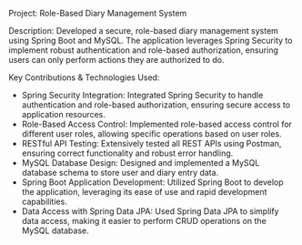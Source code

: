 Project: Role-Based Diary Management System

Description: Developed a secure, role-based diary management system using Spring Boot and MySQL. The application leverages Spring Security to implement robust authentication and role-based authorization, ensuring users can only perform actions they are authorized to do.

Key Contributions & Technologies Used:

- Spring Security Integration: Integrated Spring Security to handle authentication and role-based authorization, ensuring secure access to application resources.
- Role-Based Access Control: Implemented role-based access control for different user roles, allowing specific operations based on user roles.
- RESTful API Testing: Extensively tested all REST APIs using Postman, ensuring correct functionality and robust error handling.
- MySQL Database Design: Designed and implemented a MySQL database schema to store user and diary entry data.
- Spring Boot Application Development: Utilized Spring Boot to develop the application, leveraging its ease of use and rapid development capabilities.
- Data Access with Spring Data JPA: Used Spring Data JPA to simplify data access, making it easier to perform CRUD operations on the MySQL database.
